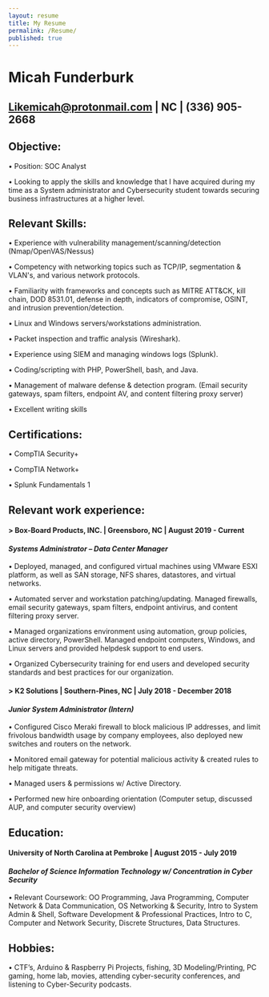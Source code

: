 ```yaml
---
layout: resume
title: My Resume
permalink: /Resume/
published: true
---
```


# Micah Funderburk
## Likemicah@protonmail.com | NC | (336) 905-2668


## Objective:

•  Position: SOC Analyst

•  Looking to apply the skills and knowledge that I have acquired during my time as a System administrator and Cybersecurity student towards securing business infrastructures at a higher level. 

## Relevant Skills:

•  Experience with vulnerability management/scanning/detection (Nmap/OpenVAS/Nessus)

•  Competency with networking topics such as TCP/IP, segmentation & VLAN's, and various network protocols.

•  Familiarity with frameworks and concepts such as MITRE ATT&CK, kill chain, DOD 8531.01, defense in depth, indicators of compromise, OSINT, and intrusion prevention/detection.

•  Linux and Windows servers/workstations administration.

•  Packet inspection and traffic analysis (Wireshark).

•  Experience using SIEM and managing windows logs (Splunk).

•  Coding/scripting with PHP, PowerShell, bash, and Java.

•  Management of malware defense & detection program. (Email security gateways, spam filters, endpoint AV, and content filtering proxy server)

•  Excellent writing skills


## Certifications:

• CompTIA Security+ 

• CompTIA Network+ 

• Splunk Fundamentals 1 

## Relevant work experience:

#### > Box-Board Products, INC. | Greensboro, NC | August 2019 - Current

#### *Systems Administrator – Data Center Manager*

•  Deployed, managed, and configured virtual machines using VMware ESXI platform, as well as SAN storage, NFS shares, datastores, and virtual networks.

•  Automated server and workstation patching/updating. Managed firewalls, email security gateways, spam filters, endpoint antivirus, and content filtering proxy server. 

•  Managed organizations environment using automation, group policies, active directory, PowerShell. Managed endpoint computers, Windows, and Linux servers and provided helpdesk support to end users.

•  Organized Cybersecurity training for end users and developed security standards and best practices for our organization.

#### > K2 Solutions | Southern-Pines, NC | July 2018 - December 2018 

#### *Junior System Administrator (Intern)*

•  Configured Cisco Meraki firewall to block malicious IP addresses, and limit frivolous bandwidth usage by company employees, also deployed new switches and routers on the network.

•  Monitored email gateway for potential malicious activity & created rules to help mitigate threats.

•  Managed users & permissions w/ Active Directory.

•  Performed new hire onboarding orientation (Computer setup, discussed AUP, and computer security overview)

## Education:

#### University of North Carolina at Pembroke | August 2015 - July 2019    
 
#### *Bachelor of Science Information Technology w/ Concentration in Cyber Security* 
 
 •  Relevant Coursework: OO Programming, Java Programming, Computer Network & Data Communication, OS Networking & Security, Intro to System Admin & Shell, Software Development & Professional Practices, Intro to C, Computer and Network Security, Discrete Structures, Data Structures.

## Hobbies:    	

•  CTF’s, Arduino & Raspberry Pi Projects, fishing, 3D Modeling/Printing, PC gaming, home lab, movies, attending cyber-security conferences, and listening to Cyber-Security podcasts. 
